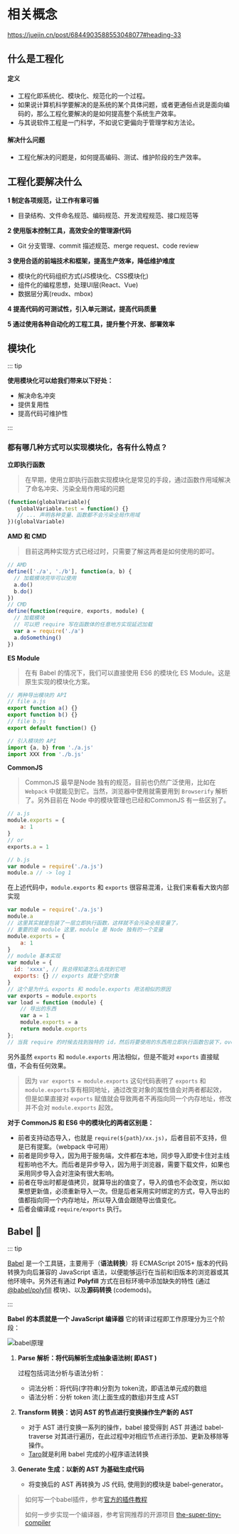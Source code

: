 # 相关概念

https://juejin.cn/post/6844903588553048077#heading-33

## 什么是工程化

#### 定义

- 工程化即系统化、模块化、规范化的一个过程。
- 如果说计算机科学要解决的是系统的某个具体问题，或者更通俗点说是面向编码的，那么工程化要解决的是如何提高整个系统生产效率。
- 与其说软件工程是一门科学，不如说它更偏向于管理学和方法论。

#### 解决什么问题

- 工程化解决的问题是，如何提高编码、测试、维护阶段的生产效率。

## 工程化要解决什么

**1 制定各项规范，让工作有章可循**

- 目录结构、文件命名规范、编码规范、开发流程规范、接口规范等

**2 使用版本控制工具，高效安全的管理源代码**

- Git 分支管理、commit 描述规范、merge request、code review

**3 使用合适的前端技术和框架，提高生产效率，降低维护难度**

- 模块化的代码组织方式(JS模块化、CSS模块化)
- 组件化的编程思想，处理UI层(React、Vue)
- 数据层分离(reudx、mbox)

**4 提高代码的可测试性，引入单元测试，提高代码质量**

**5 通过使用各种自动化的工程工具，提升整个开发、部署效率**

## 模块化

::: tip

**使用模块化可以给我们带来以下好处：**

- 解决命名冲突
- 提供复用性
- 提高代码可维护性

:::

### 都有哪几种方式可以实现模块化，各有什么特点？

**立即执行函数**

> 在早期，使用立即执行函数实现模块化是常见的手段，通过函数作用域解决了命名冲突、污染全局作用域的问题

```js
(function(globalVariable){
   globalVariable.test = function() {}
   // ... 声明各种变量、函数都不会污染全局作用域
})(globalVariable)
```

**AMD 和 CMD**

> 目前这两种实现方式已经过时，只需要了解这两者是如何使用的即可。

```js
// AMD
define(['./a', './b'], function(a, b) {
  // 加载模块完毕可以使用
  a.do()
  b.do()
})
// CMD
define(function(require, exports, module) {
  // 加载模块
  // 可以把 require 写在函数体的任意地方实现延迟加载
  var a = require('./a')
  a.doSomething()
})
```

**ES Module**

> 在有 Babel 的情况下，我们可以直接使用 ES6 的模块化 ES Module。这是原生实现的模块化方案。

```js
// 两种导出模块的 API
// file a.js
export function a() {}
export function b() {}
// file b.js
export default function() {}

// 引入模块的 API
import {a, b} from './a.js'
import XXX from './b.js'
```

**CommonJS**

> CommonJS 最早是Node 独有的规范，目前也仍然广泛使用，比如在 `Webpack` 中就能见到它。当然，浏览器中使用就需要用到 `Browserify` 解析了。另外目前在 Node 中的模块管理也已经和CommonJS 有一些区别了。

```js
// a.js
module.exports = {
    a: 1
}
// or
exports.a = 1

// b.js
var module = require('./a.js')
module.a // -> log 1
```

在上述代码中，`module.exports` 和 `exports` 很容易混淆，让我们来看看大致内部实现

```js
var module = require('./a.js')
module.a
// 这里其实就是包装了一层立即执行函数，这样就不会污染全局变量了，
// 重要的是 module 这里，module 是 Node 独有的一个变量
module.exports = {
    a: 1
}
// module 基本实现
var module = {
  id: 'xxxx', // 我总得知道怎么去找到它吧
  exports: {} // exports 就是个空对象
}
// 这个是为什么 exports 和 module.exports 用法相似的原因
var exports = module.exports
var load = function (module) {
    // 导出的东西
    var a = 1
    module.exports = a
    return module.exports
};
// 当我 require 的时候去找到独特的 id，然后将要使用的东西用立即执行函数包装下，over
```

另外虽然 `exports` 和 `module.exports` 用法相似，但是不能对 `exports` 直接赋值，不会有任何效果。

> 因为 `var exports = module.exports` 这句代码表明了 `exports` 和 `module.exports`享有相同地址，通过改变对象的属性值会对两者都起效，但是如果直接对 `exports` 赋值就会导致两者不再指向同一个内存地址，修改并不会对 `module.exports` 起效。

**对于 CommonJS 和 ES6 中的模块化的两者区别是：**

- 前者支持动态导入，也就是 `require(${path}/xx.js)`，后者目前不支持，但是已有提案。（webpack 中可用）
- 前者是同步导入，因为用于服务端，文件都在本地，同步导入即使卡住对主线程影响也不大。而后者是异步导入，因为用于浏览器，需要下载文件，如果也采用同步导入会对渲染有很大影响。
- 前者在导出时都是值拷贝，就算导出的值变了，导入的值也不会改变，所以如果想更新值，必须重新导入一次。但是后者采用实时绑定的方式，导入导出的值都指向同一个内存地址，所以导入值会跟随导出值变化。
- 后者会编译成 `require/exports` 执行。

## Babel 🌟

::: tip

[Babel](https://www.babeljs.cn/docs/) 是一个工具链，主要用于（**语法转换**）将 ECMAScript 2015+ 版本的代码转换为向后兼容的 JavaScript 语法，以便能够运行在当前和旧版本的浏览器或其他环境中。另外还有通过 **Polyfill** 方式在目标环境中添加缺失的特性 (通过 [@babel/polyfill](https://www.babeljs.cn/docs/babel-polyfill) 模块)、以及**源码转换** (codemods)。

:::

**Babel 的本质就是一个 JavaScript 编译器** 它的转译过程即工作原理分为三个阶段：

![babel原理](~@frontendImg/engineering/babel.png)

1. **Parse 解析：将代码解析生成抽象语法树( 即AST )** 

   过程包括词法分析与语法分析：

   - 词法分析：将代码(字符串)分割为 token流，即语法单元成的数组
   - 语法分析：分析 token 流(上面生成的数组)并生成 AST

2. **Transform 转换：访问 AST 的节点进行变换操作生产新的 AST**

   - 对于 AST 进行变换一系列的操作，babel 接受得到 AST 并通过 babel-traverse 对其进行遍历，在此过程中对相应节点进行添加、更新及移除等操作。
   - [Taro](https://github.com/NervJS/taro/blob/master/packages/taro-transformer-wx/src/index.ts#L15)就是利用 babel 完成的小程序语法转换

3. **Generate 生成：以新的 AST 为基础生成代码**

   - 将变换后的 AST 再转换为 JS 代码, 使用到的模块是 babel-generator。

> 如何写一个babel插件，参考[官方的插件教程](https://github.com/jamiebuilds/babel-handbook/blob/master/translations/zh-Hans/plugin-handbook.md#builders)
>
> 如何一步步实现一个编译器，参考官网推荐的开源项目 [the-super-tiny-compiler](https://github.com/jamiebuilds/the-super-tiny-compiler)

